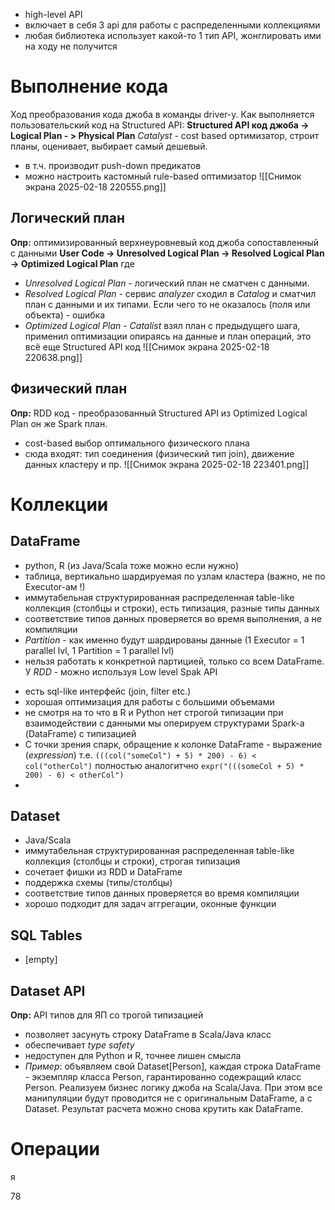 * high-level API
* включает в себя 3 api для работы с распределенными коллекциями
* любая библиотека использует какой-то 1 тип API, жонглировать ими на ходу не получится
# Выполнение кода
Ход преобразования кода джоба в команды driver-у.
Как выполняется пользовательский код на Structured API: 
	**Structured API код джоба -> Logical Plan - > Physical Plan**
 *Catalyst* - cost based ортимизатор, строит планы, оценивает, выбирает самый дешевый.
 * в т.ч. производит push-down предикатов
 * можно настроить кастомный rule-based оптимизатор
![[Снимок экрана 2025-02-18 220555.png]]
## Логический план
**Опр:** оптимизированный верхнеуровневый код джоба сопоставленный с данными
**User Code -> Unresolved Logical Plan -> Resolved Logical Plan -> Optimized Logical Plan**
где 
* *Unresolved Logical Plan* - логический план не сматчен с данными. 
* *Resolved Logical Plan* - сервис *analyzer* сходил в *Catalog* и сматчил план с данными и их типами. Если чего то не оказалось (поля или объекта) - ошибка 
* *Optimized Logical Plan* - *Catalist* взял план с предыдущего шага, применил оптимизации опираясь на данные и план операций, это всё еще Structured API код
![[Снимок экрана 2025-02-18 220638.png]]
## Физический план 
**Опр:** RDD код - преобразованный Structured API из Optimized Logical Plan
он же Spark план.
* cost-based выбор оптимального физического плана
* сюда входят: тип соединения (физический тип join), движение данных кластеру и пр.
![[Снимок экрана 2025-02-18 223401.png]]
# Коллекции
## DataFrame
* python, R (из Java/Scala тоже можно если нужно)
* таблица, вертикально шардируемая по узлам кластера (важно, не по Executor-ам !)
*  иммутабельная структурированная распределенная table-like коллекция (столбцы и строки), есть типизация, разные типы данных
* соответствие типов данных проверяется во время выполнения, а не компиляции
* *Partition* - как именно будут шардированы данные (1 Executor = 1 parallel lvl, 1 Partition = 1 parallel lvl)
* нельзя работать к конкретной партицией, только со всем DataFrame. У *RDD* - можно используя Low level Spak API
- есть sql-like интерфейс (join, filter etc.)
- хорошая оптимизация для работы с большими объемами
- не смотря на то что в R и Python нет строгой типизации при взаимодействии с данными мы оперируем структурами Spark-а (DataFrame) с типизацией
-  С точки зрения спарк, обращение к колонке DataFrame - выражение (*expression*) т.е. `(((col("someCol") + 5) * 200) - 6) < col("otherCol")` полностью аналогитчно `expr("(((someCol + 5) * 200) - 6) < otherCol")`
- 
## Dataset
- Java/Scala
- иммутабельная структурированная распределенная table-like коллекция (столбцы и строки), строгая типизация
- сочетает фишки из RDD и DataFrame
- поддержка схемы (типы/столбцы)
- соответствие типов данных проверяется во время компиляции
- хорошо подходит для задач аггрегации, оконные функции
## SQL Tables
* [empty]
## Dataset API
**Опр:** API типов для ЯП со трогой типизацией
* позволяет засунуть строку DataFrame в Scala/Java класс
* обеспечивает *type safety*
* недоступен для Python и R, точнее лишен смысла
* *Пример*: объявляем свой Dataset[Person], каждая строка DataFrame - экземпляр класса Person, гарантированно содежращий класс Person. Реализуем бизнес логику джоба на Scala/Java. При этом все манипуляции будут проводится не с оригинальным DataFrame, а с Dataset. Результат расчета можно снова крутить как DataFrame.

# Операции
я

78